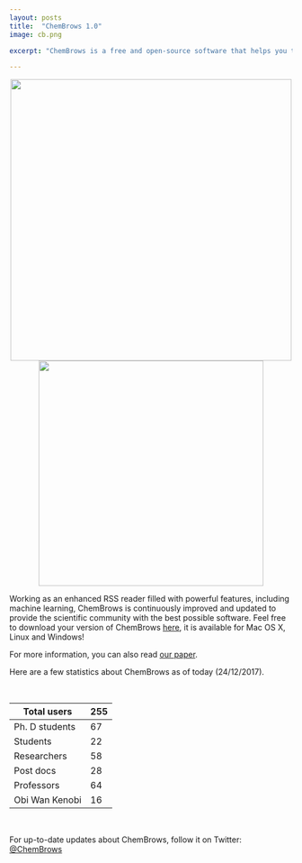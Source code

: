 ```yaml
---
layout: posts
title:  "ChemBrows 1.0"
image: cb.png

excerpt: "ChemBrows is a free and open-source software that helps you to stay up-to-date with the flood of scientific literature that is published every single day"

---
```

<p align="center">
  <img width="500" src="{{ site.baseurl }}/images/interface.jpg">
  <img src="{{ site.baseurl }}/images/cb.png" width="400">
</p> 


Working as an enhanced RSS reader filled with powerful features, including machine learning, ChemBrows is continuously improved and updated to provide the scientific community with the best possible software. Feel free to download your version of ChemBrows [here](http://www.chembrows.com/website/index.php?static3/about), it is available for Mac OS X, Linux and Windows!

For more information, you can also read [our paper](http://pubs.acs.org/doi/abs/10.1021/acs.jchemed.6b00024). 

Here are a few statistics about ChemBrows as of today (24/12/2017).  

<br>

| Total users    | 255 |
|----------------|-----|
| Ph. D students | 67  |
| Students       | 22  |
| Researchers    | 58  |
| Post docs      | 28  |
| Professors     | 64  |
| Obi Wan Kenobi | 16  |

<br>

For up-to-date updates about ChemBrows, follow it on Twitter:
[@ChemBrows](https://twitter.com/ChemBrows)
